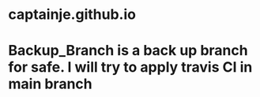 # captainje.github.io
# Backup_Branch is a back up branch for safe. I will try to apply travis CI in main branch
